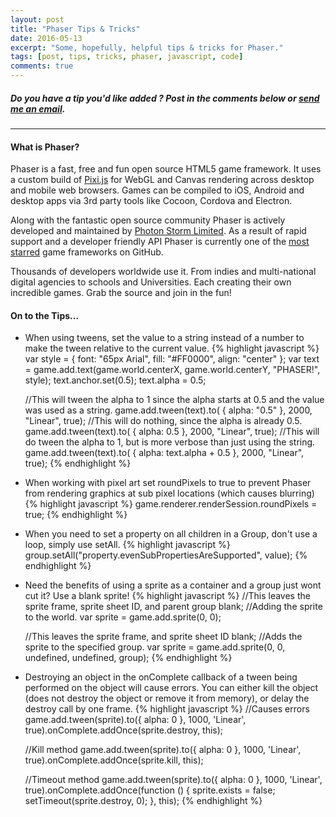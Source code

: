 ```yaml
---
layout: post
title: "Phaser Tips & Tricks"
date: 2016-05-13
excerpt: "Some, hopefully, helpful tips & tricks for Phaser."
tags: [post, tips, tricks, phaser, javascript, code]
comments: true
---
```


##### Do you have a tip you'd like added ? Post in the comments below or [send me an email](mailto:roylance.richard+phasertips@gmail.com?Subject=Phaser%20Tip%20Suggestion "EMAIL ME!").

---

#### What is Phaser?

 Phaser is a fast, free and fun open source HTML5 game framework. It uses a custom build of [Pixi.js](https://github.com/GoodBoyDigital/pixi.js/) for WebGL and Canvas rendering across desktop and mobile web browsers. Games can be compiled to iOS, Android and desktop apps via 3rd party tools like Cocoon, Cordova and Electron.

 Along with the fantastic open source community Phaser is actively developed and maintained by [Photon Storm Limited](http://www.photonstorm.com). As a result of rapid support and a developer friendly API Phaser is currently one of the [most starred](https://github.com/showcases/javascript-game-engines) game frameworks on GitHub.

 Thousands of developers worldwide use it. From indies and multi-national digital agencies to schools and Universities. Each creating their own incredible games. Grab the source and join in the fun!

#### On to the Tips...

-  When using tweens, set the value to a string instead of a number to make the tween relative to the current value.
{% highlight javascript %}
    var style = { font: "65px Arial", fill: "#FF0000", align: "center" };
    var text = game.add.text(game.world.centerX, game.world.centerY, "PHASER!", style);
    text.anchor.set(0.5);
    text.alpha = 0.5;

    //This will tween the alpha to 1 since the alpha starts at 0.5 and the value was used as a string.
    game.add.tween(text).to( { alpha: "0.5" }, 2000, "Linear", true);
    //This will do nothing, since the alpha is already 0.5.
    game.add.tween(text).to( { alpha: 0.5 }, 2000, "Linear", true);
    //This will do tween the alpha to 1, but is more verbose than just using the string.
    game.add.tween(text).to( { alpha: text.alpha + 0.5 }, 2000, "Linear", true);
{% endhighlight %}

- When working with pixel art set roundPixels to true to prevent Phaser from rendering graphics at sub pixel locations (which causes blurring)
{% highlight javascript %}
    game.renderer.renderSession.roundPixels = true;
{% endhighlight %}

- When you need to set a property on all children in a Group, don't use a loop, simply use setAll.
{% highlight javascript %}
    group.setAll("property.evenSubPropertiesAreSupported", value);
{% endhighlight %}

- Need the benefits of using a sprite as a container and a group just wont cut it? Use a blank sprite!
{% highlight javascript %}
    //This leaves the sprite frame, sprite sheet ID, and parent group blank;
    //Adding the sprite to the world.
    var sprite = game.add.sprite(0, 0);

    //This leaves the sprite frame, and sprite sheet ID blank;
    //Adds the sprite to the specified group.
    var sprite = game.add.sprite(0, 0, undefined, undefined, group);
{% endhighlight %}

- Destroying an object in the onComplete callback of a tween being performed on the object will cause errors. You can either kill the object (does not destroy the object or remove it from memory), or delay the destroy call by one frame.
{% highlight javascript %}
    //Causes errors
    game.add.tween(sprite).to({ alpha: 0 }, 1000, 'Linear', true).onComplete.addOnce(sprite.destroy, this);

    //Kill method
    game.add.tween(sprite).to({ alpha: 0 }, 1000, 'Linear', true).onComplete.addOnce(sprite.kill, this);

    //Timeout method
    game.add.tween(sprite).to({ alpha: 0 }, 1000, 'Linear', true).onComplete.addOnce(function () {
        sprite.exists = false;
        setTimeout(sprite.destroy, 0);
    }, this);
{% endhighlight %}
